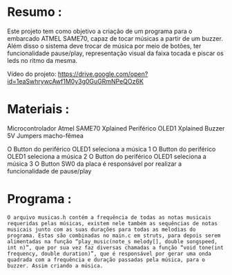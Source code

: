 # Resumo :

Este projeto tem como objetivo a criação de um programa para o embarcado ATMEL SAME70, capaz de tocar músicas a partir de um buzzer. Além disso o sistema deve trocar de música por meio de botões, ter funcionalidade pause/play, representação visual da faixa tocada e piscar os leds no ritmo da mesma.

Vídeo do projeto: https://drive.google.com/open?id=1eaSwhrywcAwf1M0y3g0GuGRmNPeQOz6K


# Materiais :

Microcontrolador Atmel SAME70 Xplained
Periférico OLED1 Xplained
Buzzer 5V
Jumpers macho-fêmea

O Button do periférico OLED1 seleciona a música 1
O Button do periférico OLED1 seleciona a música 2
O Button do periférico OLED1 seleciona a música 3
O Button SW0 da placa é responsável por realizar a funcionalidade de pause/play


# Programa :

	O arquivo musicas.h contém a frequência de todas as notas musicais requeridas pelas músicas, existem nele também as sequências de notas musicais junto com as suas durações para todas as melodias do programa. Estas são combinadas no main.c em struts, para depois serem alimentadas na função “play_music(note_s melody[], double songspeed, int n)”, que por sua vez faz diversas chamadas a função “void tone(int frequency, double duration)”, que é responsável por gerar uma onda quadrada com a frequência e duração passadas pela música, para o buzzer. Assim criando a música.

